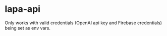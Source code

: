 # lapa-api

Only works with valid credentials (OpenAI api key and Firebase credentials) being set as env vars.
